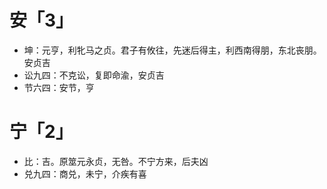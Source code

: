 # 安「3」
* 坤：元亨，利牝马之贞。君子有攸往，先迷后得主，利西南得朋，东北丧朋。安贞吉
* 讼九四：不克讼，复即命渝，安贞吉
* 节六四：安节，亨
# 宁「2」
* 比：吉。原筮元永贞，无咎。不宁方来，后夫凶
* 兑九四：商兑，未宁，介疾有喜